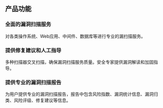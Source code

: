 ## 产品功能
### 全面的漏洞扫描服务
对各类操作系统、Web应用、中间件、数据库等进行专业的漏扫描服务。
### 提供修复建议和人工指导
多种扫描器交叉扫描，确保漏洞扫描服务质量。安全专家提供漏洞解读和加固指导。
### 提供专业的漏洞扫描报告
为用户提供专业的漏洞扫描报告，报告中包含风险指数、漏洞统计信息、漏洞归类、风险评级、修复建议等信息。
